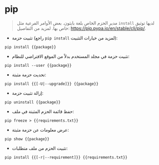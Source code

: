 # pip

> مدير الحزم الخاص بلغة بايثون.
> بعض الأوامر الفرعية مثل `install` لديها توثيق خاص بها.
> لمزيد من التفاصيل: <https://pip.pypa.io/en/stable/cli/pip/>.

- تثبيت حزمة (راجع `pip install` لمزيد من خيارات التثبيت):

`pip install {{package}}`

- تثبيت حزمة في مجلد المستخدم بدلاً من الموقع الافتراضي للنظام:

`pip install --user {{package}}`

- تحديث حزمة مثبتة:

`pip install {{[-U|--upgrade]}} {{package}}`

- إزالة تثبيت حزمة:

`pip uninstall {{package}}`

- حفظ قائمة الحزم المثبتة في ملف:

`pip freeze > {{requirements.txt}}`

- عرض معلومات عن حزمة مثبتة:

`pip show {{package}}`

- تثبيت الحزم من ملف متطلبات:

`pip install {{[-r|--requirement]}} {{requirements.txt}}`

